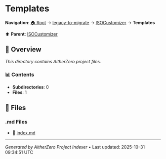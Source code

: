 # Templates

**Navigation**: [🏠 Root](../../../index.md) → [legacy-to-migrate](../../index.md) → [ISOCustomizer](../index.md) → **Templates**

⬆️ **Parent**: [ISOCustomizer](../index.md)

## 📖 Overview

*This directory contains AitherZero project files.*

### 📊 Contents

- **Subdirectories**: 0
- **Files**: 1

## 📄 Files

### .md Files

- 📝 [index.md](./index.md)

---

*Generated by AitherZero Project Indexer* • Last updated: 2025-10-31 09:34:51 UTC


